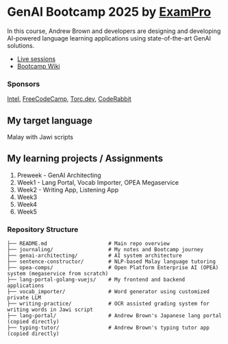 # GenAI Bootcamp 2025 by [ExamPro](https://www.exampro.co/)
In this course, Andrew Brown and developers are designing and developing AI-powered language learning applications using state-of-the-art GenAI solutions.
- [Live sessions](https://youtube.com/playlist?list=PLBfufR7vyJJ69c9MNlOKtO2w2KU5VzLJV&si=rYN0KKLd2RWgjZw_)
- [Bootcamp Wiki](https://docs.google.com/document/d/1KVDTDF4t8VtI69F5KMo67KoTBXgVhsd2O9hK-uPh2rA/edit?tab=t.skocibnip81i)
### Sponsors
[Intel](https://genai.cloudprojectbootcamp.com/booth/intel), [FreeCodeCamp](https://genai.cloudprojectbootcamp.com/booth/freecodecamp), [Torc.dev](https://genai.cloudprojectbootcamp.com/booth/torc), [CodeRabbit](https://coderabbit.ai/)

## My target language
Malay with Jawi scripts

## My learning projects / Assignments
1. Preweek - GenAI Architecting
2. Week1 - Lang Portal, Vocab Importer, OPEA Megaservice
3. Week2 - Writing App, Listening App
4. Week3
5. Week4
6. Week5

### Repository Structure
```
├── README.md                    # Main repo overview
├── journaling/                  # My notes and Bootcamp journey
├── genai-architecting/          # AI system architecture
├── sentence-constructor/        # NLP-based Malay language tutoring
├── opea-comps/                  # Open Platform Enterprise AI (OPEA) system (megaservice from scratch)
├── lang-portal-golang-vuejs/    # My frontend and backend applications
├── vocab_importer/              # Word generator using customized private LLM
├── writing-practice/            # OCR assisted grading system for writing words in Jawi script
├── lang-portal/                 # Andrew Brown's Japanese lang portal (copied directly)
├── typing-tutor/                # Andrew Brown's typing tutor app (copied directly)
```
